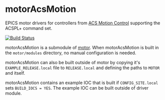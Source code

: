 # motorAcsMotion
EPICS motor drivers for controllers from [ACS Motion Control](https://www.acsmotioncontrol.com/) supporting the ACSPL+ command set.

[![Build Status](https://github.com/epics-motor/motorAcsMotion/actions/workflows/ci-scripts-build.yml/badge.svg)](https://github.com/epics-motor/motorAcsMotion/actions/workflows/ci-scripts-build.yml)
<!--[![Build Status](https://travis-ci.org/epics-motor/motorAcsMotion.png)](https://travis-ci.org/epics-motor/motorAcsMotion)-->

motorAcsMotion is a submodule of [motor](https://github.com/epics-modules/motor).  When motorAcsMotion is built in the ``motor/modules`` directory, no manual configuration is needed.

motorAcsMotion can also be built outside of motor by copying it's ``EXAMPLE_RELEASE.local`` file to ``RELEASE.local`` and defining the paths to ``MOTOR`` and itself.

motorAcsMotion contains an example IOC that is built if ``CONFIG_SITE.local`` sets ``BUILD_IOCS = YES``.  The example IOC can be built outside of driver module.

